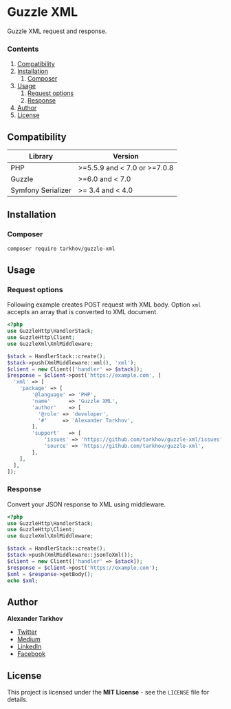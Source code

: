 # Guzzle XML

Guzzle XML request and response.

### Contents

1. [Compatibility](#compatibility)
2. [Installation](#installation)
   1. [Composer](#composer)
3. [Usage](#usage)
   1. [Request options](#request-options)
   2. [Response](#response)
4. [Author](#author)
5. [License](#license)

## Compatibility

Library | Version
------- | -------
PHP | >=5.5.9 and < 7.0 or >=7.0.8
Guzzle | >=6.0 and < 7.0
Symfony Serializer | >= 3.4 and < 4.0

## Installation

### Composer

```bash
composer require tarkhov/guzzle-xml
```

## Usage

### Request options

Following example creates POST request with XML body. Option `xml` accepts an array that is converted to XML document.

```php
<?php
use GuzzleHttp\HandlerStack;
use GuzzleHttp\Client;
use GuzzleXml\XmlMiddleware;

$stack = HandlerStack::create();
$stack->push(XmlMiddleware::xml(), 'xml');
$client = new Client(['handler' => $stack]);
$response = $client->post('https://example.com', [
  'xml' => [
    'package' => [
        '@language' => 'PHP',
        'name'      => 'Guzzle XML',
        'author'    => [
          '@role' => 'developer',
          '#'     => 'Alexander Tarkhov',
        ],
        'support'   => [
            'issues' => 'https://github.com/tarkhov/guzzle-xml/issues',
            'source' => 'https://github.com/tarkhov/guzzle-xml',
        ],
    ],
  ],
]);
```

### Response

Convert your JSON response to XML using middleware.

```php
<?php
use GuzzleHttp\HandlerStack;
use GuzzleHttp\Client;
use GuzzleXml\XmlMiddleware;

$stack = HandlerStack::create();
$stack->push(XmlMiddleware::jsonToXml());
$client = new Client(['handler' => $stack]);
$response = $client->post('https://example.com');
$xml = $response->getBody();
echo $xml;
```

## Author

**Alexander Tarkhov**

* [Twitter](https://twitter.com/alextarkhov)
* [Medium](https://medium.com/@tarkhov)
* [LinkedIn](https://www.linkedin.com/in/tarkhov/)
* [Facebook](https://www.facebook.com/alextarkhov)

## License

This project is licensed under the **MIT License** - see the `LICENSE` file for details.
